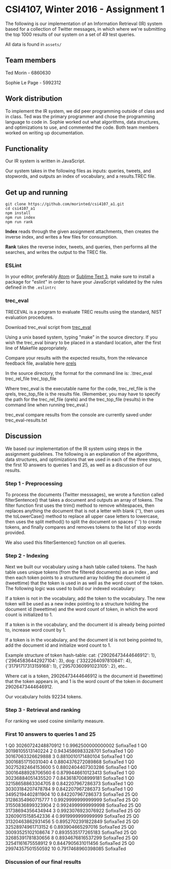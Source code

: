 # CSI4107, Winter 2016 - Assignment 1

The following is our implementation of an Information Retrieval (IR) system based for a collection of Twitter messages, in which where we're submitting the top 1000 results of our system on a set of 49 test queries.

All data is found in `assets/`

## Team members

Ted Morin - 6860630

Sophie Le Page - 5992312

## Work distribution

To implement the IR system, we did peer programming outside of class and in class. Ted was the primary programmer and chose the programming language to code in. Sophie worked out what algorithms, data structures, and optimizations to use, and commented the code. Both team members worked on writing up documentation.

## Functionality

Our IR system is written in JavaScript.

Our system takes in the following files as inputs: queries, tweets, and stopwords, and outputs an index of vocabulary, and a results.TREC file.

## Get up and running

```
git clone https://github.com/morinted/csi4107_a1.git
cd csi4107_a1
npm install
npm run index
npm run rank
```

**Index** reads through the given assignment attachments, then creates the inverse index, and writes a few files for consumption.

**Rank** takes the reverse index, tweets, and queries, then performs all the searches, and writes the output to the TREC file.

### ESLint

In your editor, preferably [Atom](http://atom.io) or [Sublime Text 3](http://sublimetext.com), make sure to install a package for "eslint" in order to have your JavaScript validated by the rules defined in the `.eslintrc`

### trec_eval
TRECEVAL is a program to evaluate TREC results using the standard, NIST evaluation procedures.

Download trec_eval script from [trec_eval](http://trec.nist.gov/trec_eval/)

Using a unix based system, typing "make" in the source directory.
If you wish the trec_eval binary to be placed in a standard location, alter
the first line of Makefile appropriately.

Compare your results with the expected results, from the relevance feedback file, available here [qrels](http://www.site.uottawa.ca/~diana/csi4107/A1_2016/Trec_microblog11-qrels.txt)

In the source directory, the format for the command line is:    .\trec_eval trec_rel_file trec_top_file

Where trec_eval is the executable name for the code, trec_rel_file is the qrels, trec_top_file is the results file.  (Remember, you may have to specify the path for the trec_rel_file (qrels) and the trec_top_file (results) in the command line when running trec_eval.)

trec_eval compare results from the console are currently saved under trec_eval-results.txt

## Discussion

We based our implementation of the IR system using steps in the assignment guidelines. The following is an explanation of the algorithms, data structures, and optimizations that we used in each of the three steps, the first 10 answers to queries 1 and 25, as well as a discussion of our results.

### Step 1 - Preprocessing

To process the documents (Twitter messsages), we wrote a function called filterSentence() that takes a document and outputs an array of tokens. The filter function first uses the trim() method to remove whitespaces, then replaces anything the document that is not a letter with blank (''), then uses the toLowerCase() method to replace all upper case letters to lowercase, then uses the split method() to split the document on spaces (' ') to create tokens, and finally compares and removes tokens to the list of stop words provided.

We also used this filterSentence() function on all queries.

### Step 2 - Indexing

Next we built our vocabulary using a hash table called tokens. The hash table uses unique tokens (from the filtered documents) as an index , and then each token points to a structured array holding the document id (tweettime) that the token is used in as well as the word count of the token. The following logic was used to build our indexed vocabulary:

If a token is not in the vocabulary, add the token to the vocabulary. The new token will be used as a new index pointing to a structure holding the document id (tweettime) and the word count of token, in which the word count is initialized to 1.

If a token is in the vocabulary, and the document id is already being pointed to, increase word count by 1.

If a token is in the vocabulary, and the document id is not being pointed to, add the document id and initialize word count to 1.

Example structure of token hash-table:
cat: {'29026473444646912': 1}, {'29645836442927104': 3},
dog: {'3322264097810841': 4}, {'31791717313159168': 1}, {'29570360991023105': 2},
etc..

Where cat is a token, 29026473444646912 is the document id (tweettime) that the token appears in, and 1 is the word count of the token in document 29026473444646912.

Our vocabulary holds 92234 tokens.

### Step 3 - Retrieval and ranking

For ranking we used cosine similarity measure.

### First 10 answers to queries 1 and 25

1 Q0 30260724248870912 1 0.9962500000000002 SofixaTed
1 Q0 30198105513140224 2 0.9434586983328701 SofixaTed
1 Q0 30167063326629888 3 0.8810010171480104 SofixaTed
1 Q0 30016851715031040 4 0.8804376272089868 SofixaTed
1 Q0 30275282464153600 5 0.8802404407303286 SofixaTed
1 Q0 30016488928706560 6 0.8799446610123413 SofixaTed
1 Q0 30236884051435520 7 0.8436187008999181 SofixaTed
1 Q0 32158658863304705 8 0.842207967286373 SofixaTed
1 Q0 30303184207478784 9 0.842207967286373 SofixaTed
1 Q0 ﻿34952194402811904 10 0.842207967286373 SofixaTed
25 Q0 31286354960715777 1 0.9929999999999999 SofixaTed
25 Q0 31550836899323904 2 0.9924999999999998 SofixaTed
25 Q0 31738694356434944 3 0.9923076923076922 SofixaTed
25 Q0 32609015158542336 4 0.9919999999999999 SofixaTed
25 Q0 31320463862931456 5 0.8952702391822849 SofixaTed
25 Q0 32528974961713152 6 0.893904665297016 SofixaTed
25 Q0 30093525102108674 7 0.8935535177265183 SofixaTed
25 Q0 32685391781830656 8 0.8934676816537299 SofixaTed
25 Q0 32541161675558912 9 0.8447905631011456 SofixaTed
25 Q0 29974357501550592 10 0.7917468960398085 SofixaTed

### Discussion of our final results
